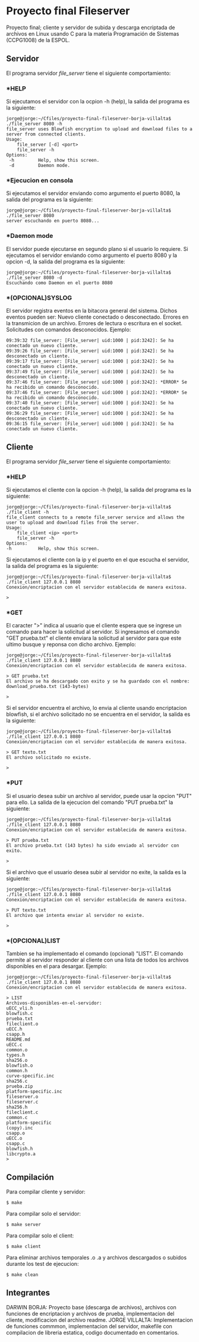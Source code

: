 # Proyecto final Fileserver
Proyecto final; cliente y servidor de subida y descarga encriptada de archivos en Linux usando C para la materia Programación de Sistemas (CCPG1008) de la ESPOL.

## Servidor

El programa servidor *file_server* tiene el siguiente comportamiento:
### *HELP
Si ejecutamos el servidor con la ocpion -h (help), la salida del programa es la siguiente:
```
jorge@jorge:~/Cfiles/proyecto-final-fileserver-borja-villalta$ ./file_server 8080 -h
file_server uses Blowfish encryption to upload and download files to a
server from connected clients.
Usage:
	file_server [-d] <port>
	file_server -h
Options:
 -h			Help, show this screen.
 -d			Daemon mode.

```
### *Ejecucion en consola
Si ejecutamos el servidor enviando como argumento el puerto 8080, la salida del programa es la siguiente:
```
jorge@jorge:~/Cfiles/proyecto-final-fileserver-borja-villalta$ ./file_server 8080
server escuchando en puerto 8080...

```
### *Daemon mode
El servidor puede ejecutarse en segundo plano si el usuario lo requiere. Si ejecutamos el servidor enviando como argumento el puerto 8080 y la opcion -d, la salida del programa es la siguiente:
```
jorge@jorge:~/Cfiles/proyecto-final-fileserver-borja-villalta$ ./file_server 8080 -d
Escuchando como Daemon en el puerto 8080

```
### *(OPCIONAL)SYSLOG
El servidor registra eventos en la bitacora general del sistema. Dichos eventos pueden ser: Nuevo cliente conectado o desconectado. Errores en la transmicion de un archivo. Errores de lectura o escritura en el socket. Solicitudes con comandos desconocidos. Ejemplo:

```
09:39:32 file_server: [File_server| uid:1000 | pid:3242]: Se ha conectado un nuevo cliente.
09:39:26 file_server: [File_server| uid:1000 | pid:3242]: Se ha desconectado un cliente.
09:39:17 file_server: [File_server| uid:1000 | pid:3242]: Se ha conectado un nuevo cliente.
09:37:49 file_server: [File_server| uid:1000 | pid:3242]: Se ha desconectado un cliente.
09:37:46 file_server: [File_server| uid:1000 | pid:3242]: *ERROR* Se ha recibido un comando desconocido.
09:37:46 file_server: [File_server| uid:1000 | pid:3242]: *ERROR* Se ha recibido un comando desconocido.
09:37:40 file_server: [File_server| uid:1000 | pid:3242]: Se ha conectado un nuevo cliente.
09:36:29 file_server: [File_server| uid:1000 | pid:3242]: Se ha desconectado un cliente.
09:36:15 file_server: [File_server| uid:1000 | pid:3242]: Se ha conectado un nuevo cliente.
```

## Cliente

El programa servidor *file_server* tiene el siguiente comportamiento:
### *HELP
Si ejecutamos el cliente con la opcion -h (help), la salida del programa es la siguiente:

```
jorge@jorge:~/Cfiles/proyecto-final-fileserver-borja-villalta$ ./file_client -h
file_client connects to a remote file_server service and allows the
user to upload and download files from the server.
Usage:
	file_client <ip> <port>
	file_server -h
Options:
-h			Help, show this screen.

```
Si ejecutamos el cliente con la ip y el puerto en el que escucha el servidor, la salida del programa es la siguiente:
```
jorge@jorge:~/Cfiles/proyecto-final-fileserver-borja-villalta$ ./file_client 127.0.0.1 8080
Conexion/encriptacion con el servidor establecida de manera exitosa.

> 

```

### *GET
El caracter ">" indica al usuario que el cliente espera que se ingrese un comando para hacer la solicitud al servidor. Si ingresamos el comando "GET prueba.txt" el cliente enviara la solicitud al servidor para que este ultimo busque y reponsa con dicho archivo. Ejemplo:

```
jorge@jorge:~/Cfiles/proyecto-final-fileserver-borja-villalta$ ./file_client 127.0.0.1 8080
Conexion/encriptacion con el servidor establecida de manera exitosa.

> GET prueba.txt
El archivo se ha descargado con exito y se ha guardado con el nombre: download_prueba.txt (143-bytes)

> 
```
Si el servidor encuentra el archivo, lo envia al cliente usando encriptacion blowfish, si el archivo solicitado no se encuentra en el servidor, la salida es la siguiente:
```
jorge@jorge:~/Cfiles/proyecto-final-fileserver-borja-villalta$ ./file_client 127.0.0.1 8080
Conexion/encriptacion con el servidor establecida de manera exitosa.

> GET texto.txt
El archivo solicitado no existe.

> 
```
### *PUT
Si el usuario desea subir un archivo al servidor, puede usar la opcion "PUT" para ello. La salida de la ejecucion del comando "PUT prueba.txt" la siguiente:
```
jorge@jorge:~/Cfiles/proyecto-final-fileserver-borja-villalta$ ./file_client 127.0.0.1 8080
Conexion/encriptacion con el servidor establecida de manera exitosa.

> PUT prueba.txt
El archivo prueba.txt (143 bytes) ha sido enviado al servidor con exito.

> 
```
Si el archivo que el usuario desea subir al servidor no exite, la salida es la siguiente:
```
jorge@jorge:~/Cfiles/proyecto-final-fileserver-borja-villalta$ ./file_client 127.0.0.1 8080
Conexion/encriptacion con el servidor establecida de manera exitosa.

> PUT texto.txt
El archivo que intenta enviar al servidor no existe.

> 
```
### *(OPCIONAL)LIST
Tambien se ha implementado el comando (opcional) "LIST". El comando permite al servidor responder al cliente con una lista de todos los archivos disponibles en el para desargar. Ejemplo:
```
jorge@jorge:~/Cfiles/proyecto-final-fileserver-borja-villalta$ ./file_client 127.0.0.1 8080
Conexion/encriptacion con el servidor establecida de manera exitosa.

> LIST
Archivos-disponibles-en-el-servidor:
uECC_vli.h
blowfish.c
prueba.txt
fileclient.o
uECC.h
csapp.h
README.md
uECC.c
common.o
types.h
sha256.o
blowfish.o
common.h
curve-specific.inc
sha256.c
prueba.zip
platform-specific.inc
fileserver.o
fileserver.c
sha256.h
fileclient.c
common.c
platform-specific
(copy).inc
csapp.o
uECC.o
csapp.c
blowfish.h
libcrypto.a
> 
```

## Compilación
Para compilar cliente y servidor:
```
$ make
```
Para compilar solo el servidor:
```
$ make server
```
Para compilar solo el client:
```
$ make client
```
Para eliminar archivos temporales .o .a y archivos descargados o subidos durante los test de ejecucion:
```
$ make clean
```

## Integrantes
DARWIN BORJA: Proyecto base (descarga de archivos), archivos con funciones de encriptacion y archivos de prueba, implementacion del cliente, modificacion del archivo readme.
JORGE VILLALTA: Implementacion de funciones commmon, implementacion del servidor, makefile con compilacion de libreria estatica, codigo documentado en comentarios.
